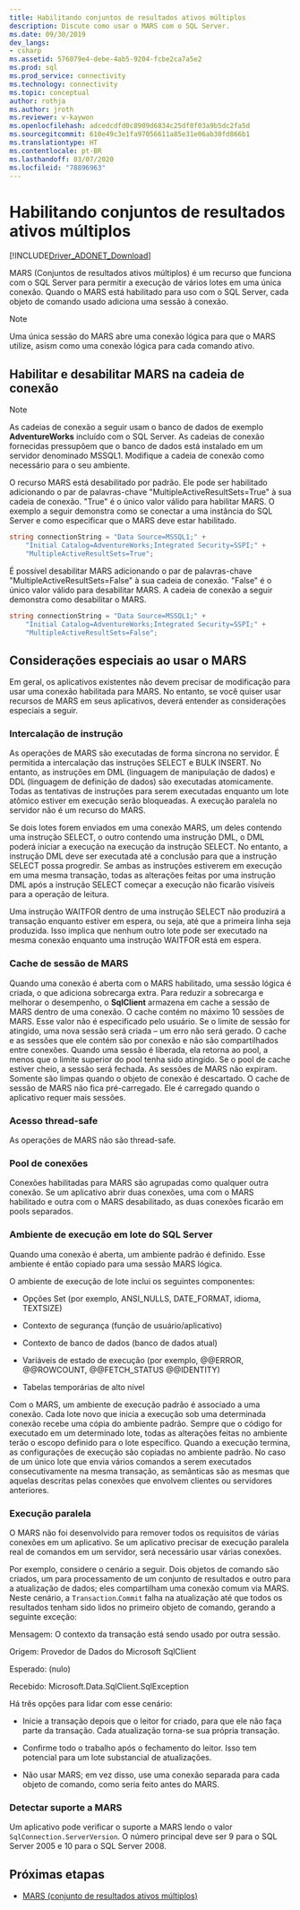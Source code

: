 ```yaml
---
title: Habilitando conjuntos de resultados ativos múltiplos
description: Discute como usar o MARS com o SQL Server.
ms.date: 09/30/2019
dev_langs:
- csharp
ms.assetid: 576079e4-debe-4ab5-9204-fcbe2ca7a5e2
ms.prod: sql
ms.prod_service: connectivity
ms.technology: connectivity
ms.topic: conceptual
author: rothja
ms.author: jroth
ms.reviewer: v-kaywon
ms.openlocfilehash: adcedcdfd0c8909d6834c25df8f03a9b5dc2fa5d
ms.sourcegitcommit: 610e49c3e1fa97056611a85e31e06ab30fd866b1
ms.translationtype: HT
ms.contentlocale: pt-BR
ms.lasthandoff: 03/07/2020
ms.locfileid: "78896963"
---
```

# <a name="enabling-multiple-active-result-sets"></a>Habilitando conjuntos de resultados ativos múltiplos

[!INCLUDE[Driver_ADONET_Download](../../../includes/driver_adonet_download.md)]

MARS (Conjuntos de resultados ativos múltiplos) é um recurso que funciona com o SQL Server para permitir a execução de vários lotes em uma única conexão. Quando o MARS está habilitado para uso com o SQL Server, cada objeto de comando usado adiciona uma sessão à conexão.  
  
> [!NOTE]
>  Uma única sessão do MARS abre uma conexão lógica para que o MARS utilize, asism como uma conexão lógica para cada comando ativo.  
  
## <a name="enabling-and-disabling-mars-in-the-connection-string"></a>Habilitar e desabilitar MARS na cadeia de conexão  
  
> [!NOTE]
>  As cadeias de conexão a seguir usam o banco de dados de exemplo **AdventureWorks** incluído com o SQL Server. As cadeias de conexão fornecidas pressupõem que o banco de dados está instalado em um servidor denominado MSSQL1. Modifique a cadeia de conexão como necessário para o seu ambiente.  
  
O recurso MARS está desabilitado por padrão. Ele pode ser habilitado adicionando o par de palavras-chave "MultipleActiveResultSets=True" à sua cadeia de conexão. "True" é o único valor válido para habilitar MARS. O exemplo a seguir demonstra como se conectar a uma instância do SQL Server e como especificar que o MARS deve estar habilitado. 
  
```csharp  
string connectionString = "Data Source=MSSQL1;" +   
    "Initial Catalog=AdventureWorks;Integrated Security=SSPI;" +  
    "MultipleActiveResultSets=True";  
```  
  
É possível desabilitar MARS adicionando o par de palavras-chave "MultipleActiveResultSets=False" à sua cadeia de conexão. "False" é o único valor válido para desabilitar MARS. A cadeia de conexão a seguir demonstra como desabilitar o MARS.  
  
```csharp  
string connectionString = "Data Source=MSSQL1;" +   
    "Initial Catalog=AdventureWorks;Integrated Security=SSPI;" +  
    "MultipleActiveResultSets=False";  
```  
  
## <a name="special-considerations-when-using-mars"></a>Considerações especiais ao usar o MARS  
Em geral, os aplicativos existentes não devem precisar de modificação para usar uma conexão habilitada para MARS. No entanto, se você quiser usar recursos de MARS em seus aplicativos, deverá entender as considerações especiais a seguir.  
  
### <a name="statement-interleaving"></a>Intercalação de instrução  
As operações de MARS são executadas de forma síncrona no servidor. É permitida a intercalação das instruções SELECT e BULK INSERT. No entanto, as instruções em DML (linguagem de manipulação de dados) e DDL (linguagem de definição de dados) são executadas atomicamente. Todas as tentativas de instruções para serem executadas enquanto um lote atômico estiver em execução serão bloqueadas. A execução paralela no servidor não é um recurso do MARS.  
  
Se dois lotes forem enviados em uma conexão MARS, um deles contendo uma instrução SELECT, o outro contendo uma instrução DML, o DML poderá iniciar a execução na execução da instrução SELECT. No entanto, a instrução DML deve ser executada até a conclusão para que a instrução SELECT possa progredir. Se ambas as instruções estiverem em execução em uma mesma transação, todas as alterações feitas por uma instrução DML após a instrução SELECT começar a execução não ficarão visíveis para a operação de leitura.  
  
Uma instrução WAITFOR dentro de uma instrução SELECT não produzirá a transação enquanto estiver em espera, ou seja, até que a primeira linha seja produzida. Isso implica que nenhum outro lote pode ser executado na mesma conexão enquanto uma instrução WAITFOR está em espera.  
  
### <a name="mars-session-cache"></a>Cache de sessão de MARS  
Quando uma conexão é aberta com o MARS habilitado, uma sessão lógica é criada, o que adiciona sobrecarga extra. Para reduzir a sobrecarga e melhorar o desempenho, o **SqlClient** armazena em cache a sessão de MARS dentro de uma conexão. O cache contém no máximo 10 sessões de MARS. Esse valor não é especificado pelo usuário. Se o limite de sessão for atingido, uma nova sessão será criada – um erro não será gerado. O cache e as sessões que ele contém são por conexão e não são compartilhados entre conexões. Quando uma sessão é liberada, ela retorna ao pool, a menos que o limite superior do pool tenha sido atingido. Se o pool de cache estiver cheio, a sessão será fechada. As sessões de MARS não expiram. Somente são limpas quando o objeto de conexão é descartado. O cache de sessão de MARS não fica pré-carregado. Ele é carregado quando o aplicativo requer mais sessões.  
  
### <a name="thread-safety"></a>Acesso thread-safe  
As operações de MARS não são thread-safe.  
  
### <a name="connection-pooling"></a>Pool de conexões  
Conexões habilitadas para MARS são agrupadas como qualquer outra conexão. Se um aplicativo abrir duas conexões, uma com o MARS habilitado e outra com o MARS desabilitado, as duas conexões ficarão em pools separados.
  
### <a name="sql-server-batch-execution-environment"></a>Ambiente de execução em lote do SQL Server  
Quando uma conexão é aberta, um ambiente padrão é definido. Esse ambiente é então copiado para uma sessão MARS lógica.  
  
O ambiente de execução de lote inclui os seguintes componentes:  
  
- Opções Set (por exemplo, ANSI_NULLS, DATE_FORMAT, idioma, TEXTSIZE)  
  
- Contexto de segurança (função de usuário/aplicativo)  
  
- Contexto de banco de dados (banco de dados atual)  
  
- Variáveis de estado de execução (por exemplo, @@ERROR, @@ROWCOUNT, @@FETCH_STATUS @@IDENTITY)  
  
- Tabelas temporárias de alto nível  
  
Com o MARS, um ambiente de execução padrão é associado a uma conexão. Cada lote novo que inicia a execução sob uma determinada conexão recebe uma cópia do ambiente padrão. Sempre que o código for executado em um determinado lote, todas as alterações feitas no ambiente terão o escopo definido para o lote específico. Quando a execução termina, as configurações de execução são copiadas no ambiente padrão. No caso de um único lote que envia vários comandos a serem executados consecutivamente na mesma transação, as semânticas são as mesmas que aquelas descritas pelas conexões que envolvem clientes ou servidores anteriores.  
  
### <a name="parallel-execution"></a>Execução paralela  
O MARS não foi desenvolvido para remover todos os requisitos de várias conexões em um aplicativo. Se um aplicativo precisar de execução paralela real de comandos em um servidor, será necessário usar várias conexões.  
  
Por exemplo, considere o cenário a seguir. Dois objetos de comando são criados, um para processamento de um conjunto de resultados e outro para a atualização de dados; eles compartilham uma conexão comum via MARS. Neste cenário, a `Transaction`.`Commit` falha na atualização até que todos os resultados tenham sido lidos no primeiro objeto de comando, gerando a seguinte exceção:  
  
Mensagem: O contexto da transação está sendo usado por outra sessão.  
  
Origem: Provedor de Dados do Microsoft SqlClient  
  
Esperado: (nulo)  
  
Recebido: Microsoft.Data.SqlClient.SqlException  
  
Há três opções para lidar com esse cenário:  
  
- Inicie a transação depois que o leitor for criado, para que ele não faça parte da transação. Cada atualização torna-se sua própria transação.  
  
- Confirme todo o trabalho após o fechamento do leitor. Isso tem potencial para um lote substancial de atualizações.  
  
- Não usar MARS; em vez disso, use uma conexão separada para cada objeto de comando, como seria feito antes do MARS.  
  
### <a name="detecting-mars-support"></a>Detectar suporte a MARS  
Um aplicativo pode verificar o suporte a MARS lendo o valor `SqlConnection.ServerVersion`. O número principal deve ser 9 para o SQL Server 2005 e 10 para o SQL Server 2008.  
  
## <a name="next-steps"></a>Próximas etapas
- [MARS (conjunto de resultados ativos múltiplos)](multiple-active-result-sets-mars.md)
